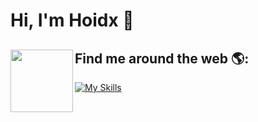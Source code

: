 # Hi, I'm Hoidx 👋


## Find me around the web 🌎: <img align="left" width="100" height="100" bottom="100" src="https://media.tenor.com/i_K3zWsgcG8AAAAi/hacker-pepe.gif"/>


[![My Skills](https://skillicons.dev/icons?i=react,next,tailwind,redux,bootstrap,mongodb,graphql,firebase,jest,figma&perline=10)](https://skillicons.dev)
